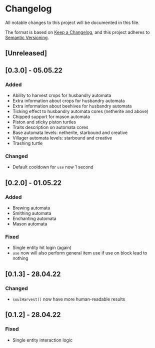 # Changelog
All notable changes to this project will be documented in this file.

The format is based on [Keep a Changelog](https://keepachangelog.com/en/1.0.0/),
and this project adheres to [Semantic Versioning](https://semver.org/spec/v2.0.0.html).

## [Unreleased]

## [0.3.0] - 05.05.22

### Added

- Ability to harvest crops for husbandry automata
- Extra information about crops for husbandry automata
- Extra information about beehives for husbandry automata
- Ticking effect to husbandry automata cores (netherite and above)
- Chipped support for mason automata
- Piston and sticky piston turtles
- Traits description on automata cores
- Base automata levels: netherite, starbound and creative
- Villager automata levels: starbound and creative
- Trashing turtle

### Changed

- Default cooldown for `use` now 1 second

## [0.2.0] - 01.05.22

### Added

- Brewing automata
- Smithing automata
- Enchanting automata
- Mason automata

### Fixed

- Single entity hit login (again)
- `use` now will also perform general item use if use on block lead to nothing

## [0.1.3] - 28.04.22

### Changed

- `soulHarvest()` now have more human-readable results

## [0.1.2] - 28.04.22 

### Fixed

- Single entity interaction logic
